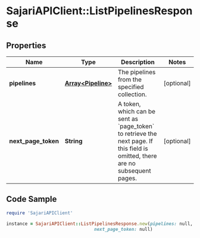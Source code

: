 # SajariAPIClient::ListPipelinesResponse

## Properties

Name | Type | Description | Notes
------------ | ------------- | ------------- | -------------
**pipelines** | [**Array&lt;Pipeline&gt;**](Pipeline.md) | The pipelines from the specified collection. | [optional] 
**next_page_token** | **String** | A token, which can be sent as &#x60;page_token&#x60; to retrieve the next page.  If this field is omitted, there are no subsequent pages. | [optional] 

## Code Sample

```ruby
require 'SajariAPIClient'

instance = SajariAPIClient::ListPipelinesResponse.new(pipelines: null,
                                 next_page_token: null)
```


